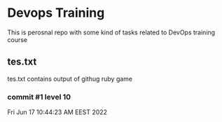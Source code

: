 # Devops Training
This is perosnal repo with some kind of tasks related to DevOps training course

## tes.txt
tes.txt contains output of githug ruby game

### commit #1 level 10
Fri Jun 17 10:44:23 AM EEST 2022
